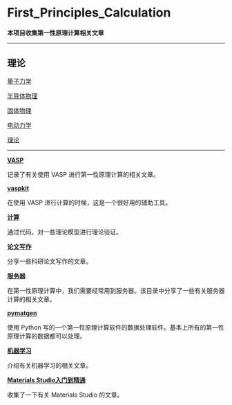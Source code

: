 # First_Principles_Calculation

**本项目收集第一性原理计算相关文章**

---

## 理论

[量子力学](量子力学.md)

[半导体物理](半导体物理.md)

[固体物理](固体物理.md)

[电动力学](电动力学.md)

[理论](理论.md)

---

**[VASP](VASP.md)**

记录了有关使用 VASP 进行第一性原理计算的相关文章。

**[vaspkit](vaspkit.md)**

在使用 VASP 进行计算的时候，这是一个很好用的辅助工具。

**[计算](计算.md)**

通过代码，对一些理论模型进行理论验证。

**[论文写作](论文写作.md)**

分享一些科研论文写作的文章。

**[服务器](服务器.md)**

在第一性原理计算中，我们需要经常用到服务器。该目录中分享了一些有关服务器计算的相关文章。

**[pymatgen](pymatgen.md)**

使用 Python 写的一个第一性原理计算软件的数据处理软件。基本上所有的第一性原理计算的数据都可以处理。

**[机器学习](机器学习.md)**

介绍有关机器学习的相关文章。

**[Materials Studio入门到精通](Materials_Studio.md)**

收集了一下有关 Materials Studio 的文章。